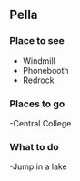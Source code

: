 ## Pella

### Place to see
- Windmill
- Phonebooth
- Redrock
### Places to go
-Central College
### What to do
-Jump in a lake
